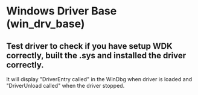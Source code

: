 # Windows Driver Base (win_drv_base)
## Test driver to check if you have setup WDK correctly, built the .sys and installed the driver correctly.
It will display "DriverEntry called" in the WinDbg when driver is loaded and "DriverUnload called" when the driver stopped.
